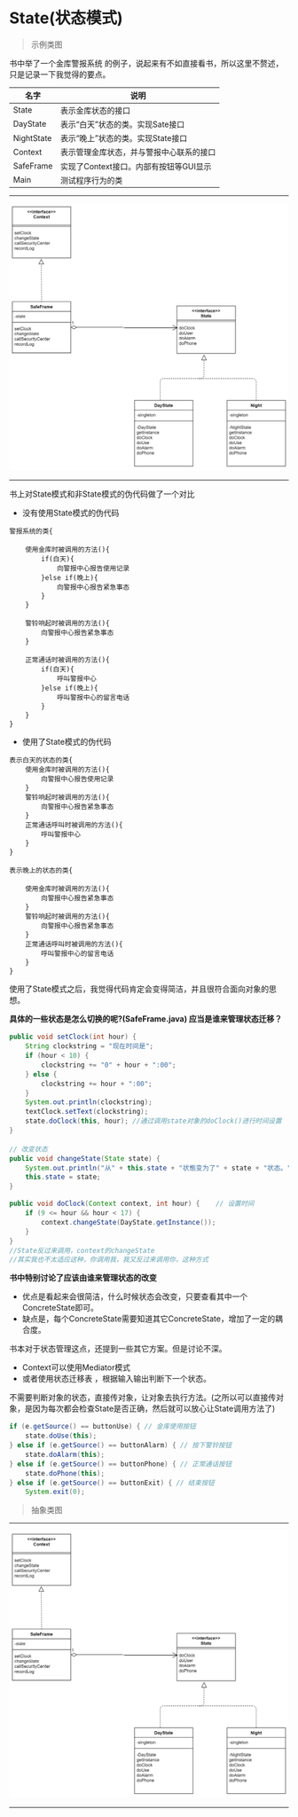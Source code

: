 # State(状态模式)

> 示例类图

书中举了一个金库警报系统 的例子，说起来有不如直接看书，所以这里不赘述，只是记录一下我觉得的要点。

名字 | 说明
----|----
State | 表示金库状态的接口
DayState | 表示“白天”状态的类。实现Sate接口
NightState | 表示“晚上”状态的类。实现State接口
Context | 表示管理金库状态，并与警报中心联系的接口
SafeFrame | 实现了Context接口。内部有按钮等GUI显示
Main | 测试程序行为的类


---
![State_concrete](./resources/State_concrete.jpg)

---

书上对State模式和非State模式的伪代码做了一个对比

- 没有使用State模式的伪代码

```text
警报系统的类{
    
    使用金库时被调用的方法(){
        if(白天){
            向警报中心报告使用记录
        }else if(晚上){
            向警报中心报告紧急事态
        }
    }
    
    警铃响起时被调用的方法(){
        向警报中心报告紧急事态
    }
    
    正常通话时被调用的方法(){
        if(白天){
            呼叫警报中心
        }else if(晚上){
            呼叫警报中心的留言电话
        }
    }
}
```

- 使用了State模式的伪代码
```text
表示白天的状态的类{
    使用金库时被调用的方法(){
        向警报中心报告使用记录
    }
    警铃响起时被调用的方法(){
        向警报中心报告紧急事态
    }
    正常通话呼叫时被调用的方法(){
        呼叫警报中心
    }
}

表示晚上的状态的类{
    
    使用金库时被调用的方法(){
        向警报中心报告紧急事态
    }
    警铃响起时被调用的方法(){
        向警报中心报告紧急事态
    }
    正常通话呼叫时被调用的方法(){
        呼叫警报中心的留言电话
    }
}
```

使用了State模式之后，我觉得代码肯定会变得简洁，并且很符合面向对象的思想。

**具体的一些状态是怎么切换的呢?(SafeFrame.java) 应当是谁来管理状态迁移？**
```java
public void setClock(int hour) {
    String clockstring = "现在时间是";
    if (hour < 10) {
        clockstring += "0" + hour + ":00";
    } else {
        clockstring += hour + ":00";
    }
    System.out.println(clockstring);
    textClock.setText(clockstring);
    state.doClock(this, hour); //通过调用state对象的doClock()进行时间设置
}

// 改变状态
public void changeState(State state) {
    System.out.println("从" + this.state + "状態变为了" + state + "状态。");
    this.state = state;
}
```

```java
public void doClock(Context context, int hour) {    // 设置时间
    if (9 <= hour && hour < 17) {
        context.changeState(DayState.getInstance());
    }
}
//State反过来调用，context的changeState
//其实我也不太适应这种，你调用我，我又反过来调用你，这种方式
```

**书中特别讨论了应该由谁来管理状态的改变**
- 优点是看起来会很简洁，什么时候状态会改变，只要查看其中一个ConcreteState即可。
- 缺点是，每个ConcreteState需要知道其它ConcreteState，增加了一定的耦合度。

书本对于状态管理这点，还提到一些其它方案。但是讨论不深。
- Context可以使用Mediator模式
- 或者使用状态迁移表 ，根据输入输出判断下一个状态。


不需要判断对象的状态，直接传对象，让对象去执行方法。(之所以可以直接传对象，是因为每次都会检查State是否正确，然后就可以放心让State调用方法了)
```java
if (e.getSource() == buttonUse) { // 金库使用按钮
    state.doUse(this);
} else if (e.getSource() == buttonAlarm) { // 按下警铃按钮
    state.doAlarm(this);
} else if (e.getSource() == buttonPhone) { // 正常通话按钮
    state.doPhone(this);
} else if (e.getSource() == buttonExit) { // 结束按钮
    System.exit(0);
```

> 抽象类图

---
![State_concrete](./resources/State_concrete.jpg)

---